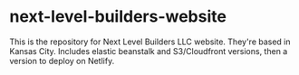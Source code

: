 # next-level-builders-website
This is the repository for Next Level Builders LLC website. They're based in Kansas City.
Includes elastic beanstalk and S3/Cloudfront versions, then a version to deploy on Netlify.
